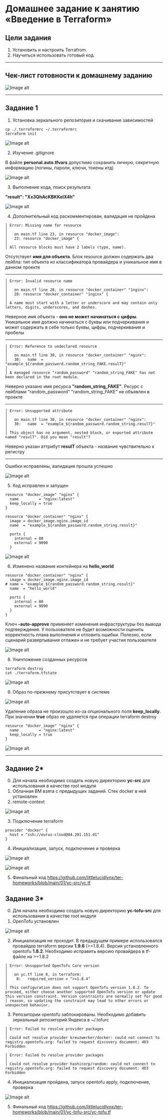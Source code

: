 # Домашнее задание к занятию «Введение в Terraform»

## Цели задания

1. Установить и настроить Terrafrom.
2. Научиться использовать готовый код.

------

## Чек-лист готовности к домашнему заданию

![Image alt](https://github.com/littlelucidlynx/ter-homeworks/blob/main/01/Screen/Image000.png)

------

## Задание 1

1. Установка зеркального репозитория и скачивание зависимостей

```
cp ./.terraformrc ~/.terraformrc
terraform init
```

![Image alt](https://github.com/littlelucidlynx/ter-homeworks/blob/main/01/Screen/Image001.png)

2. Изучение .gitignore

В файле **personal.auto.tfvars** допустимо сохранить личную, секретную информацию (логины, пароли, ключи, токены итд)

![Image alt](https://github.com/littlelucidlynx/ter-homeworks/blob/main/01/Screen/Image002.png)

3. Выполнение кода, поиск результата

**"result": "Xx3QhAcKBKKeIX4h"**

![Image alt](https://github.com/littlelucidlynx/ter-homeworks/blob/main/01/Screen/Image003.png)

4. Дополнительный код раскомментирован, валидация не пройдена

```
│ Error: Missing name for resource
│ 
│   on main.tf line 23, in resource "docker_image":
│   23: resource "docker_image" {
│ 
│ All resource blocks must have 2 labels (type, name).
```

Отсутствует **имя для объекта**. Блок resource должен содержать два лейбла: тип объекта из классификатора провайдера и уникальное имя в данном проекте

------

```
│ Error: Invalid resource name
│ 
│   on main.tf line 28, in resource "docker_container" "1nginx":
│   28: resource "docker_container" "1nginx" {
│ 
│ A name must start with a letter or underscore and may contain only letters, digits, underscores, and dashes.
```

Неверное имя объекта - **оно не может начинаться с цифры**. Уникальное имя должно начинаться с буквы или подчеркивания и может содержать в себе только буквы, цифры, подчеркивания и пробелы

------

```
│ Error: Reference to undeclared resource
│ 
│   on main.tf line 30, in resource "docker_container" "nginx":
│   30:   name  = "example_${random_password.random_string_FAKE.resulT}"
│ 
│ A managed resource "random_password" "random_string_FAKE" has not been declared in the root module.
```
Неверно указано имя ресурса **"random_string_FAKE"**. Ресурс с лейблами "random_password" "random_string_FAKE" не объявлен в проекте

------

```
│ Error: Unsupported attribute
│ 
│   on main.tf line 30, in resource "docker_container" "nginx":
│   30:   name  = "example_${random_password.random_string.resulT}"
│ 
│ This object has no argument, nested block, or exported attribute named "resulT". Did you mean "result"?
```
Неверно указан аттрибут **resulT** объекта - название чувствительно к регистру

------

Ошибки исправлены, валидация прошла успешно

![Image alt](https://github.com/littlelucidlynx/ter-homeworks/blob/main/01/Screen/Image004.png)

5. Код исправлен и запущен

```
resource "docker_image" "nginx" {
  name         = "nginx:latest"
  keep_locally = true
}

resource "docker_container" "nginx" {
  image = docker_image.nginx.image_id
  name  = "example_${random_password.random_string.result}"

  ports {
    internal = 80
    external = 9090
  }
```

![Image alt](https://github.com/littlelucidlynx/ter-homeworks/blob/main/01/Screen/Image005.png)

6. Изменено название контейнера на **hello_world**

```
resource "docker_container" "nginx" {
  image = docker_image.nginx.image_id
# name = "example_${random_password.random_string.result}"
  name  = "hello_world"

  ports {
    internal = 80
    external = 9090
  }
}
```

Ключ **-auto-approve** применяет изменения инфраструктуры без вывода подтверждения. У пользователя не будет возможности оценить корректность плана выполнения и отловить ошибки. Полезно, если сценарий развертывания отлажен и не требует участия пользователя

![Image alt](https://github.com/littlelucidlynx/ter-homeworks/blob/main/01/Screen/Image006.png)

8. Уничтожение созданных ресурсов

```
terraform destroy
cat ./terraform.tfstate
```

![Image alt](https://github.com/littlelucidlynx/ter-homeworks/blob/main/01/Screen/Image007.png)

9. Образ по-прежнему присутствует в системе

![Image alt](https://github.com/littlelucidlynx/ter-homeworks/blob/main/01/Screen/Image008.png)

Удаление образа не произошло из-за опционального поля **keep_locally**. При значении **true** образ не удаляется при операции terraform destroy

```
resource "docker_image" "nginx" {
  name         = "nginx:latest"
  keep_locally = true
}
```

![Image alt](https://github.com/littlelucidlynx/ter-homeworks/blob/main/01/Screen/Image009.png)

------

## Задание 2*

0. Для начала необходимо создать новую директорию **yc-src** для использования в качестве root модуля
1. Облачная ВМ взята с предыдущих заданий. Стек docker в ней установлен
2. remote-context

![Image alt](https://github.com/littlelucidlynx/ter-homeworks/blob/main/01/Screen/Image010.png)

3. Подключение terraform

```
provider "docker" {
  host = "ssh://eurus-cloud@84.201.151.41"
}
```

4. Инициализация, запуск, подключение и проверка

![Image alt](https://github.com/littlelucidlynx/ter-homeworks/blob/main/01/Screen/Image011.png)

![Image alt](https://github.com/littlelucidlynx/ter-homeworks/blob/main/01/Screen/Image012.png)

5. Финальный код https://github.com/littlelucidlynx/ter-homeworks/blob/main/01/yc-src/yc.tf

## Задание 3*

0. Для начала необходимо создать новую директорию **yc-tofu-src** для использования в качестве root модуля
1. OpenTofu установлен

![Image alt](https://github.com/littlelucidlynx/ter-homeworks/blob/main/01/Screen/Image013.png)

2. Инициализация не проходит. В предыдущем примере использовался провайдер terraform версии **1.9.6** (>=1.8.4). Версия установленного opentofu **1.8.2**. Необходимо исправить версию провайдера в tf-файле на >=1.8.2

```
│ Error: Unsupported OpenTofu Core version
│ 
│   on yc.tf line 8, in terraform:
│    8:   required_version = ">=1.8.4"
│ 
│ This configuration does not support OpenTofu version 1.8.2. To proceed, either choose another supported OpenTofu version or update this version constraint. Version constraints are normally set for good
│ reason, so updating the constraint may lead to other errors or unexpected behavior.
```

3. Репозитории opentofu заблокированы. Необходимо добавить зеркальный репозиторий Яндекса в ~/.tofurc

```
│ Error: Failed to resolve provider packages
│ 
│ Could not resolve provider kreuzwerker/docker: could not connect to registry.opentofu.org: failed to request discovery document: 403 Forbidden
```

```
│ Error: Failed to resolve provider packages
│ 
│ Could not resolve provider hashicorp/random: could not connect to registry.opentofu.org: failed to request discovery document: 403 Forbidden
```

4. Инициализация пройдена, запуск opentofu apply, подключение, проверка

![Image alt](https://github.com/littlelucidlynx/ter-homeworks/blob/main/01/Screen/Image014.png)

5. Финальный код https://github.com/littlelucidlynx/ter-homeworks/blob/main/01/yc-tofu-src/yc-tofu.tf